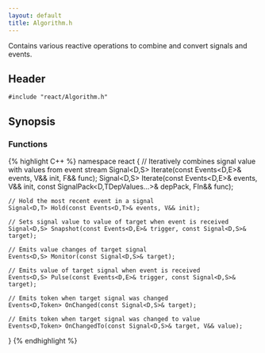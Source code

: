 ```yaml
---
layout: default
title: Algorithm.h
---
```

Contains various reactive operations to combine and convert signals and events.

## Header
`#include "react/Algorithm.h"`

## Synopsis

### Functions
{% highlight C++ %}
namespace react
{
    // Iteratively combines signal value with values from event stream
    Signal<D,S> Iterate(const Events<D,E>& events, V&& init, F&& func);
    Signal<D,S> Iterate(const Events<D,E>& events, V&& init,
                        const SignalPack<D,TDepValues...>& depPack, FIn&& func);

    // Hold the most recent event in a signal
    Signal<D,T> Hold(const Events<D,T>& events, V&& init);

    // Sets signal value to value of target when event is received
    Signal<D,S> Snapshot(const Events<D,E>& trigger, const Signal<D,S>& target);

    // Emits value changes of target signal
    Events<D,S> Monitor(const Signal<D,S>& target);

    // Emits value of target signal when event is received
    Events<D,S> Pulse(const Events<D,E>& trigger, const Signal<D,S>& target);

    // Emits token when target signal was changed
    Events<D,Token> OnChanged(const Signal<D,S>& target);

    // Emits token when target signal was changed to value
    Events<D,Token> OnChangedTo(const Signal<D,S>& target, V&& value);
}
{% endhighlight %}